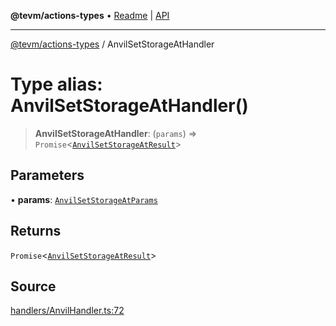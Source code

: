 **@tevm/actions-types** • [Readme](../README.md) \| [API](../globals.md)

***

[@tevm/actions-types](../README.md) / AnvilSetStorageAtHandler

# Type alias: AnvilSetStorageAtHandler()

> **AnvilSetStorageAtHandler**: (`params`) => `Promise`\<[`AnvilSetStorageAtResult`](AnvilSetStorageAtResult.md)\>

## Parameters

• **params**: [`AnvilSetStorageAtParams`](AnvilSetStorageAtParams.md)

## Returns

`Promise`\<[`AnvilSetStorageAtResult`](AnvilSetStorageAtResult.md)\>

## Source

[handlers/AnvilHandler.ts:72](https://github.com/evmts/tevm-monorepo/blob/main/packages/actions-types/src/handlers/AnvilHandler.ts#L72)
